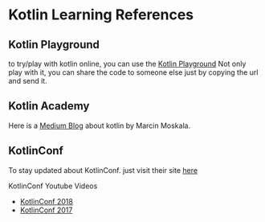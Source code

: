 # Kotlin Learning References

## Kotlin Playground
to try/play with kotlin online, you can use the [Kotlin Playground](https://play.kotlinlang.org)
Not only play with it, you can share the code to someone else just by copying the url and send it.

## Kotlin Academy
Here is a [Medium Blog](https://blog.kotlin-academy.com/) about kotlin by Marcin Moskala.

## KotlinConf
To stay updated about KotlinConf. just visit their site [here](http://kotlinconf.com)

KotlinConf Youtube Videos
- [KotlinConf 2018](https://www.youtube.com/playlist?list=PLQ176FUIyIUbVvFMqDc2jhxS-t562uytr)
- [KotlinConf 2017](https://www.youtube.com/playlist?list=PLQ176FUIyIUY6UK1cgVsbdPYA3X5WLam5)